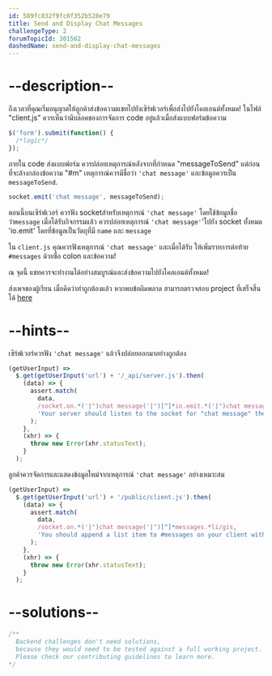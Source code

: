 ```yaml
---
id: 589fc832f9fc0f352b528e79
title: Send and Display Chat Messages
challengeType: 2
forumTopicId: 301562
dashedName: send-and-display-chat-messages
---
```


# --description--

ถึงเวลาที่คุณเริ่มอนุญาตให้ลูกค้าส่งข้อความแชทไปยังเซิร์ฟเวอร์เพื่อส่งไปยังไคลเอนต์ทั้งหมด! ในไฟล์ "client.js" ควรเห็นว่ามีบล๊อคของการจัดการ code อยู่แล้วเมื่อส่งแบบฟอร์มข้อความ

```js
$('form').submit(function() {
  /*logic*/
});
```

ภายใน code ส่งแบบฟอร์ม ควรปล่อยเหตุการณ์หลังจากที่กำหนด "messageToSend" แต่ก่อนที่จะล้างกล่องข้อความ "#m" เหตุการณ์ควรมีชื่อว่า  `'chat message'` และข้อมูลควรเป็น `messageToSend`.

```js
socket.emit('chat message', messageToSend);
```

ตอนนี้บนเซิร์ฟเวอร์ ควรฟัง socketสำหรับเหตุการณ์ `'chat message'` โดยใช้ข้อมูลชื่อว่า`message` เมื่อได้รับกิจกรรมแล้ว ควรปล่อยเหตุการณ์ `'chat message'`'ไปยัง socket ทั้งหมด 'io.emit' โดยที่ข้อมูลเป็นวัตถุที่มี `name` และ `message`

ใน `client.js` คุณควรฟังเหตุการณ์ `'chat message'` และเมื่อได้รับ ให้เพิ่มรายการต่อท้าย `#messages` ด้วยชื่อ colon และข้อความ!

ณ จุดนี้ แชทควรจะทำงานได้อย่างสมบูรณ์และส่งข้อความไปยังไคลเอนต์ทั้งหมด!

ส่งเพจของผู้เรียน เมื่อคิดว่าทำถูกต้องแล้ว หากพบข้อผิดพลาด สามารถตรวจสอบ project ที่เสร็จสิ้นได้ [here](https://gist.github.com/camperbot/d7af9864375207e254f73262976d2016)

# --hints--

เซิร์ฟเวอร์ควรฟัง `'chat message'` แล้วจึงปล่อยออกมาอย่างถูกต้อง

```js
(getUserInput) =>
  $.get(getUserInput('url') + '/_api/server.js').then(
    (data) => {
      assert.match(
        data,
        /socket.on.*('|")chat message('|")[^]*io.emit.*('|")chat message('|").*name.*message/gis,
        'Your server should listen to the socket for "chat message" then emit to all users "chat message" with name and message in the data object'
      );
    },
    (xhr) => {
      throw new Error(xhr.statusText);
    }
  );
```

ลูกค้าควรจัดการและแสดงข้อมูลใหม่จากเหตุการณ์ `'chat message'` อย่างเหมาะสม

```js
(getUserInput) =>
  $.get(getUserInput('url') + '/public/client.js').then(
    (data) => {
      assert.match(
        data,
        /socket.on.*('|")chat message('|")[^]*messages.*li/gis,
        'You should append a list item to #messages on your client within the "chat message" event listener to display the new message'
      );
    },
    (xhr) => {
      throw new Error(xhr.statusText);
    }
  );
```

# --solutions--

```js
/**
  Backend challenges don't need solutions, 
  because they would need to be tested against a full working project. 
  Please check our contributing guidelines to learn more.
*/
```
